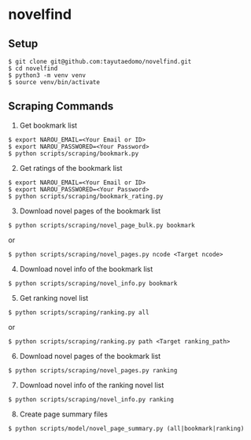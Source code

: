 # novelfind

## Setup
```
$ git clone git@github.com:tayutaedomo/novelfind.git 
$ cd novelfind
$ python3 -m venv venv 
$ source venv/bin/activate
```


## Scraping Commands
1. Get bookmark list
```
$ export NAROU_EMAIL=<Your Email or ID>
$ export NAROU_PASSWORED=<Your Password>
$ python scripts/scraping/bookmark.py
```

2. Get ratings of the bookmark list
```
$ export NAROU_EMAIL=<Your Email or ID>
$ export NAROU_PASSWORED=<Your Password>
$ python scripts/scraping/bookmark_rating.py
```

3. Download novel pages of the bookmark list
```
$ python scripts/scraping/novel_page_bulk.py bookmark
```
or
```
$ python scripts/scraping/novel_pages.py ncode <Target ncode>
```

4. Download novel info of the bookmark list
```
$ python scripts/scraping/novel_info.py bookmark
```

5. Get ranking novel list
```
$ python scripts/scraping/ranking.py all
```
or
```
$ python scripts/scraping/ranking.py path <Target ranking_path>
```

6. Download novel pages of the bookmark list
```
$ python scripts/scraping/novel_pages.py ranking
```

7. Download novel info of the ranking novel list
```
$ python scripts/scraping/novel_info.py ranking
```

8. Create page summary files
```
$ python scripts/model/novel_page_summary.py (all|bookmark|ranking)
```

